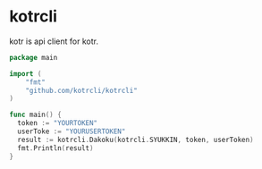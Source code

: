 # kotrcli
kotr is api client for kotr.

```go
package main

import (
	"fmt"
	"github.com/kotrcli/kotrcli"
)

func main() {
  token := "YOURTOKEN"
  userToke := "YOURUSERTOKEN"
  result := kotrcli.Dakoku(kotrcli.SYUKKIN, token, userToken)
  fmt.Println(result)
}
```
